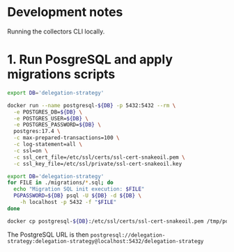 # Development notes

Running the collectors CLI locally.

# 1. Run PosgreSQL and apply migrations scripts

```bash
export DB='delegation-strategy'

docker run --name postgresql-${DB} -p 5432:5432 --rm \
  -e POSTGRES_DB=${DB} \
  -e POSTGRES_USER=${DB} \
  -e POSTGRES_PASSWORD=${DB} \
  postgres:17.4 \
  -c max-prepared-transactions=100 \
  -c log-statement=all \
  -c ssl=on \
  -c ssl_cert_file=/etc/ssl/certs/ssl-cert-snakeoil.pem \
  -c ssl_key_file=/etc/ssl/private/ssl-cert-snakeoil.key

export DB='delegation-strategy'
for FILE in ./migrations/*.sql; do
  echo "Migration SQL init execution: $FILE"
  PGPASSWORD=${DB} psql -U ${DB} -d ${DB} \
    -h localhost -p 5432 -f "$FILE"
done

docker cp postgresql-${DB}:/etc/ssl/certs/ssl-cert-snakeoil.pem /tmp/postgres-root-cert.pem
```

The PostgreSQL URL is then `postgresql://delegation-strategy:delegation-strategy@localhost:5432/delegation-strategy`

